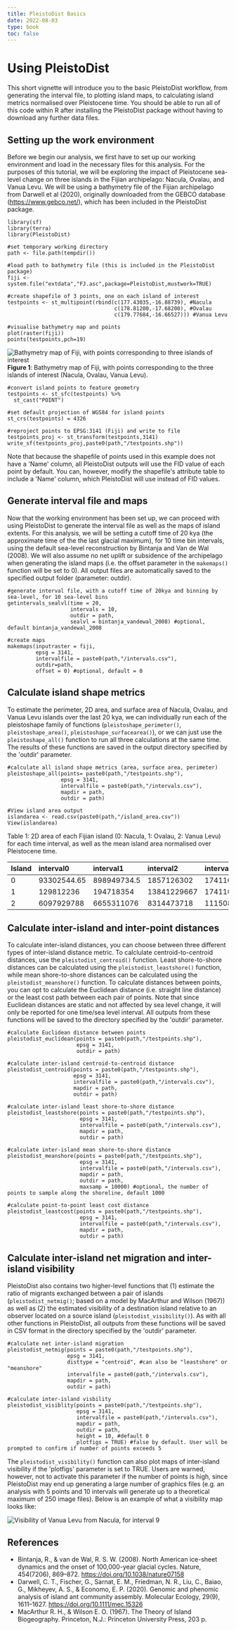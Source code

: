 ```yaml
---
title: PleistoDist Basics
date: 2022-08-03
type: book
toc: false
---
```


# Using PleistoDist

This short vignette will introduce you to the basic PleistoDist workflow, from generating the interval file, to plotting island maps, to calculating island metrics normalised over Pleistocene time. You should be able to run all of this code within R after installing the PleistoDist package without having to download any further data files. 

## Setting up the work environment

Before we begin our analysis, we first have to set up our working environment and load in the necessary files for this analysis. For the purposes of this tutorial, we will be exploring the impact of Pleistocene sea-level change on three islands in the Fijian archipelago: Nacula, Ovalau, and Vanua Levu. We will be using a bathymetry file of the Fijian archipelago from Darwell et al (2020), originally downloaded from the GEBCO database (https://www.gebco.net/), which has been included in the PleistoDist package. 

```{r}
library(sf)
library(terra)
library(PleistoDist)

#set temporary working directory 
path <- file.path(tempdir())

#load path to bathymetry file (this is included in the PleistoDist package)
fiji <- system.file("extdata","FJ.asc",package=PleistoDist,mustwork=TRUE)

#create shapefile of 3 points, one on each island of interest
testpoints <- st_multipoint(rbind(c(177.43035,-16.88739), #Nacula
                                  c(178.81200,-17.68200), #Ovalau
                                  c(179.77684,-16.66527))) #Vanua Levu

#visualise bathymetry map and points
plot(raster(fiji))
points(testpoints,pch=19)
```

![Bathymetry map of Fiji, with points corresponding to three islands of interest](/pleistodist/Tutorial_fig1.png)
**Figure 1**: Bathymetry map of Fiji, with points corresponding to the three islands of interest (Nacula, Ovalau, Vanua Levu). 

```{r}
#convert island points to feature geometry
testpoints <- st_sfc(testpoints) %>%
  st_cast("POINT")

#set default projection of WGS84 for island points
st_crs(testpoints) = 4326

#reproject points to EPSG:3141 (Fiji) and write to file
testpoints_proj <- st_transform(testpoints,3141)
write_sf(testpoints_proj,paste0(path,"/testpoints.shp"))
```

Note that because the shapefile of points used in this example does not have a 'Name' column, all PleistoDist outputs will use the FID value of each point by default. You can, however, modify the shapefile's attribute table to include a 'Name' column, which PleistoDist will use instead of FID values. 

## Generate interval file and maps

Now that the working environment has been set up, we can proceed with using PleistoDist to generate the interval file as well as the maps of island extents. For this analysis, we will be setting a cutoff time of 20 kya (the approximate time of the the last glacial maximum), for 10 time bin intervals, using the default sea-level reconstruction by Bintanja and Van de Wal (2008). We will also assume no net uplift or subsidence of the archipelago when generating the island maps (i.e. the offset parameter in the `makemaps()` function will be set to 0). All output files are automatically saved to the specified output folder (parameter: outdir). 

```{r}
#generate interval file, with a cutoff time of 20kya and binning by sea-level, for 10 sea-level bins
getintervals_sealvl(time = 20,
                    intervals = 10,
                    outdir = path,
                    sealvl = bintanja_vandewal_2008) #optional, default bintanja_vandewal_2008

#create maps
makemaps(inputraster = fiji,
         epsg = 3141,
         intervalfile = paste0(path,"/intervals.csv"),
         outdir=path,
         offset = 0) #optional, default = 0
```
## Calculate island shape metrics

To estimate the perimeter, 2D area, and surface area of Nacula, Ovalau, and Vanua Levu islands over the last 20 kya, we can individually run each of the pleistoshape family of functions (`pleistoshape_perimeter()`, `pleistoshape_area()`, `pleistoshape_surfacearea()`), or we can just use the `pleistoshape_all()` function to run all three calculations at the same time. The results of these functions are saved in the output directory specified by the 'outdir' parameter. 

```{r}
#calculate all island shape metrics (area, surface area, perimeter)
pleistoshape_all(points= paste0(path,"/testpoints.shp"),
                 epsg = 3141,
                 intervalfile = paste0(path,"/intervals.csv"),
                 mapdir = path,
                 outdir = path)

#View island area output
islandarea <- read.csv(paste0(path,"/island_area.csv"))
View(islandarea)
```

Table 1: 2D area of each Fijian island (0: Nacula, 1: Ovalau, 2: Vanua Levu) for each time interval, as well as the mean island area normalised over Pleistocene time. 

| Island | interval0 | interval1 | interval2 | interval3 | interval4 | interval5 | interval6 | interval7 | interval8 | interval9 | interval10 | mean |
|:---------|:--------|:----------|:----------|:----------|:----------|:----------|:----------|:----------|:----------|:----------|:----------|:-----|
| 0 | 93302544.65 | 898949734.5 | 1857126302 | 17411066158 | 19148927468 | 20392690954 | 21244583753 | 21661605561 | 22066457472 | 22252251235 | 22433988366 | 11287852047 |
| 1 | 129812236 | 194718354 | 13841229667 | 17411066158 | 19148927468 | 20392690954 | 21244583753 | 21661605561 | 22066457472 | 22252251235 | 22433988366 | 12270324007 |
| 2 | 6097929788 | 6655311076 | 8314473718 | 11150871075 | 13700870187 | 15089049786 | 16262227869 | 16817986504 | 17278008616 | 17978994690 | 18310827219 | 11770663955 |

## Calculate inter-island and inter-point distances

To calculate inter-island distances, you can choose between three different types of inter-island distance metric. To calclulate centroid-to-centroid distances, use the `pleistodist_centroid()` function. Least shore-to-shore distances can be calculated using the `pleistodist_leastshore()` function, while mean shore-to-shore distances can be calculated using the `pleistodist_meanshore()` function. To calculate distances between points, you can opt to calculate the Euclidean distance (i.e. straight line distance) or the least cost path between each pair of points. Note that since Euclidean distances are static and not affected by sea level change, it will only be reported for one time/sea level interval. All outputs from these functions will be saved to the directory specified by the 'outdir' parameter. 

```{r}
#calculate Euclidean distance between points
pleistodist_euclidean(points = paste0(path,"/testpoints.shp"),
                      epsg = 3141,
                      outdir = path)

#calculate inter-island centroid-to-centroid distance
pleistodist_centroid(points = paste0(path,"/testpoints.shp"),
                     epsg = 3141,
                     intervalfile = paste0(path,"/intervals.csv"),
                     mapdir = path,
                     outdir = path)

#calculate inter-island least shore-to-shore distance
pleistodist_leastshore(points = paste0(path,"/testpoints.shp"),
                       epsg = 3141,
                       intervalfile = paste0(path,"/intervals.csv"),
                       mapdir = path,
                       outdir = path)

#calculate inter-island mean shore-to-shore distance
pleistodist_meanshore(points = paste0(path,"/testpoints.shp"),
                       epsg = 3141,
                       intervalfile = paste0(path,"/intervals.csv"),
                       mapdir = path,
                       outdir = path,
                       maxsamp = 10000) #optional, the number of points to sample along the shoreline, default 1000

#calculate point-to-point least cost distance
pleistodist_leastcost(points = paste0(path,"/testpoints.shp"),
                       epsg = 3141,
                       intervalfile = paste0(path,"/intervals.csv"),
                       mapdir = path,
                       outdir = path)
```

## Calculate inter-island net migration and inter-island visibility

PleistoDist also contains two higher-level functions that (1) estimate the ratio of migrants exchanged between a pair of islands (`pleistodist_netmig()`; based on a model by MacArthur and Wilson (1967)) as well as (2) the estimated visibility of a destination island relative to an observer located on a source island (`pleistodist_visibility()`). As with all other functions in PleistoDist, all outputs from these functions will be saved in CSV format in the directory specified by the 'outdir' parameter. 

```{r}
#calculate net inter-island migration
pleistodist_netmig(points = paste0(path,"/testpoints.shp"),
                   epsg = 3141,
                   disttype = "centroid", #can also be "leastshore" or "meanshore"
                   intervalfile = paste0(path,"/intervals.csv"),
                   mapdir = path,
                   outdir = path)

#calculate inter-island visbility
pleistodist_visiblity(points = paste0(path,"/testpoints.shp"),
                      epsg = 3141,
                      intervalfile = paste0(path,"/intervals.csv"),
                      mapdir = path,
                      outdir = path,
                      height = 10, #default 0
                      plotfigs = TRUE) #false by default. User will be prompted to confirm if number of points exceeds 5
```
The `pleistodist_visibility()` function can also plot maps of inter-island visibility if the 'plotfigs' parameter is set to TRUE. Users are warned, however, not to activate this parameter if the number of points is high, since PleistoDist may end up generating a large number of graphics files (e.g. an analysis with 5 points and 10 intervals will generate up to a theoretical maximum of 250 image files). Below is an example of what a visibility map looks like:

![Visibility of Vanua Levu from Nacula, for interval 9](/pleistodist/visibilitymap_0_2_interval9.png)

## References

* Bintanja, R., & van de Wal, R. S. W. (2008). North American ice-sheet dynamics and the onset of 100,000-year glacial cycles. Nature, 454(7206), 869–872. https://doi.org/10.1038/nature07158
* Darwell, C. T., Fischer, G., Sarnat, E. M., Friedman, N. R., Liu, C., Baiao, G., Mikheyev, A. S., & Economo, E. P. (2020). Genomic and phenomic analysis of island ant community assembly. Molecular Ecology, 29(9), 1611–1627. https://doi.org/10.1111/mec.15326
* MacArthur R. H., & Wilson E. O. (1967). The Theory of Island Biogeography. Princeton, N.J.: Princeton University Press, 203 p.